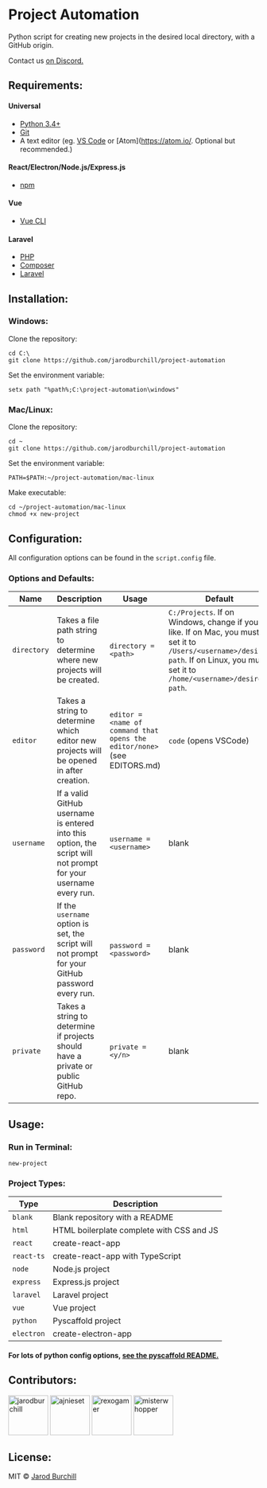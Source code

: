 # Project Automation

Python script for creating new projects in the desired local directory, with a GitHub origin.

Contact us [on Discord.](https://discord.gg/eqWstJu)

## Requirements:

#### Universal

- [Python 3.4+](https://www.python.org/downloads/)
- [Git](https://git-scm.com/downloads)
- A text editor (eg. [VS Code](https://code.visualstudio.com/) or [Atom](https://atom.io/. Optional but recommended.)

#### React/Electron/Node.js/Express.js

- [npm](https://nodejs.org/)

#### Vue

- [Vue CLI](https://cli.vuejs.org/guide/installation.html)

#### Laravel

- [PHP](https://www.php.net/manual/en/install.php)
- [Composer](https://getcomposer.org/)
- [Laravel](https://laravel.com/docs/5.8/installation)

## Installation:

### Windows:

Clone the repository:

```
cd C:\
git clone https://github.com/jarodburchill/project-automation
```

Set the environment variable:

```
setx path "%path%;C:\project-automation\windows"
```

### Mac/Linux:

Clone the repository:

```
cd ~
git clone https://github.com/jarodburchill/project-automation
```

Set the environment variable:

```
PATH=$PATH:~/project-automation/mac-linux
```

Make executable:

```
cd ~/project-automation/mac-linux
chmod +x new-project
```

## Configuration:

All configuration options can be found in the `script.config` file.

### Options and Defaults:
| Name         | Description           | Usage                | Default           | 
| ------------- | --------------------- | -------------------- | ----------------- |
| `directory` | Takes a file path string to determine where new projects will be created. | `directory = <path>` | `C:/Projects`. If on Windows, change if you like. If on Mac, you must set it to `/Users/<username>/desired path`. If on Linux, you must set it to `/home/<username>/desired path`. |
| `editor` | Takes a string to determine which editor new projects will be opened in after creation. | `editor = <name of command that opens the editor/none>` (see EDITORS.md) | `code` (opens VSCode) |
| `username` | If a valid GitHub username is entered into this option, the script will not prompt for your username every run. | `username = <username>` | blank |
| `password` | If the `username` option is set, the script will not prompt for your GitHub password every run. | `password = <password>` | blank |
| `private` | Takes a string to determine if projects should have a private or public GitHub repo. | `private = <y/n>` | blank |

## Usage:

### Run in Terminal:

```
new-project
```

### Project Types:

| Type          | Description           |
| ------------- | --------------------- |
| `blank` | Blank repository with a README |
| `html` | HTML boilerplate complete with CSS and JS |
| `react` | create-react-app |
| `react-ts` | create-react-app with TypeScript |
| `node` | Node.js project |
| `express` | Express.js project |
| `laravel` | Laravel project |
| `vue` | Vue project |
| `python` | Pyscaffold project |
| `electron` | create-electron-app |

#### For lots of python config options, [see the pyscaffold README.](https://github.com/pyscaffold/pyscaffold#configuration--packaging)

## Contributors:

<a href="https://github.com/jarodburchill"><img src="https://avatars.githubusercontent.com/u/37840393?v=3" title="jarodburchill" width="80" height="80"></a>
<a href="https://github.com/ajnieset"><img src="https://avatars.githubusercontent.com/u/40476295?v=3" title="ajnieset" width="80" height="80"></a>
<a href="https://github.com/rexogamer"><img src="https://avatars.githubusercontent.com/u/42586271?v=3" title="rexogamer" width="80" height="80"></a>
<a href="https://github.com/misterwhopper"><img src="https://avatars.githubusercontent.com/u/25962309?v=3" title="misterwhopper" width="80" height="80"></a>

## License:

MIT © [Jarod Burchill](http://burchilldevelopment.com)
